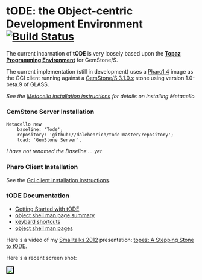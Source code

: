# tODE: the Object-centric Development Environment [![Build Status](https://travis-ci.org/dalehenrich/tode.png?branch=master)](https://travis-ci.org/dalehenrich/tode)

The current incarnation of **tODE** is very loosely based upon the [**Topaz Programming Environment**][3] for GemStone/S.

The current implementation (still in development) uses a [Pharo1.4][1] image as the GCI client running against a [GemStone/S 3.1.0.x][2] stone using
version 1.0-beta.9 of GLASS.

*See the [Metacello installation instructions](https://github.com/dalehenrich/metacello-work/blob/master/README.md) 
for details on installing Metacello.*

### GemStone Server Installation

```Smalltalk
Metacello new
    baseline: 'Tode';
    repository: 'github://dalehenrich/tode:master/repository';
    load: 'GemStone Server'.
```

*I have not renamed the Baseline ... yet*

### Pharo Client Installation

See the [Gci client installation instructions](https://github.com/dalehenrich/topez/blob/master/docs/GciClientInstallation.md).

### tODE Documentation

- [Getting Started with tODE](https://github.com/dalehenrich/topez/blob/master/docs/GettingStarted.md)
- [object shell man page summary](https://github.com/dalehenrich/tode/blob/master/docs/man/ManPageSummary.md)
- [keybard shortcuts](https://github.com/dalehenrich/tode/blob/master/docs/man/KeyboardMapSummary.md)
- [object shell man pages](https://github.com/dalehenrich/tode/tree/master/docs/man)

Here's a video of my 
[Smalltalks 2012](http://www.fast.org.ar/smalltalks2012?_s=bvlW29Av2dix9EWt&_k=OGfhqoGSxR431Tth) 
presentation:
[topez: A Stepping Stone to tODE](http://www.youtube.com/watch?v=pIp_Y46iB_I&list=PLCGAAdUizzH31VumrhrK2HHepHu3DBpY0&index=14).

Here's a recent screen shot:

<img style="border: 2px solid #000000;" src="https://raw.github.com/dalehenrich/tode/master/docs/screenShot_2013-03-10.png" />

[1]: http://www.pharo-project.org/pharo-download/release-1-4
[2]: http://gemstonesoup.wordpress.com/2012/09/21/gemstones-3-1-0-1-is-shipping/
[3]: http://community.gemstone.com/download/attachments/6816350/GS64-Topaz-3.0.pdf?version=1
 

